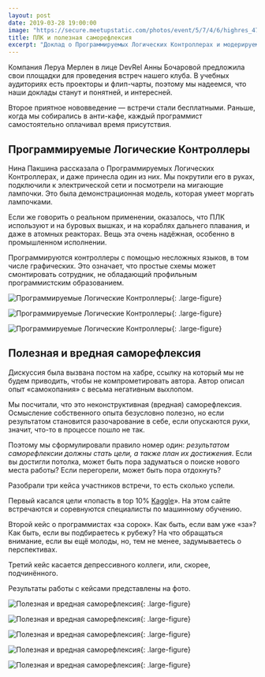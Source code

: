 ```yaml
---
layout: post
date: 2019-03-28 19:00:00
image: "https://secure.meetupstatic.com/photos/event/5/7/4/6/highres_479662342.jpeg"
title: ПЛК и полезная саморефлексия
excerpt: "Доклад о Программируемых Логических Контроллерах и модерируемая дискуссия о полезной и вредной саморефлексии."
---
```


Компания Леруа Мерлен в лице DevRel Анны Бочаровой предложила свои площадки для проведения встреч нашего клуба. В учебных аудиториях есть проекторы и флип-чарты, поэтому мы надеемся, что наши доклады станут и понятней, и интересней.

Второе приятное нововведение — встречи стали бесплатными. Раньше, когда мы собирались в анти-кафе, каждый программист самостоятельно оплачивал время присутствия.

## Программируемые Логические Контроллеры

Нина Пакшина рассказала о Программируемых Логических Контроллерах, и даже принесла один из них. Мы покрутили его в руках, подключили к электрической сети и посмотрели на мигающие лампочки. Это была демонстрационная модель, которая умеет моргать лампочками.

Если же говорить о реальном применении, оказалось, что ПЛК используют и на буровых вышках, и на кораблях дальнего плавания, и даже в атомных реакторах. Вещь эта очень надёжная, особенно в промышленном исполнении.

Программируются контроллеры с помощью несложных языков, в том числе графических. Это означает, что простые схемы может смонтировать сотрудник, не обладающий профильным программистским образованием.

![Программируемые Логические Контроллеры](https://secure.meetupstatic.com/photos/event/4/e/0/c/highres_479899980.jpeg){: .large-figure}

![Программируемые Логические Контроллеры](https://secure.meetupstatic.com/photos/event/4/e/2/1/highres_479900001.jpeg){: .large-figure}

![Программируемые Логические Контроллеры](https://secure.meetupstatic.com/photos/event/5/2/6/2/highres_479901090.jpeg){: .large-figure}

## Полезная и вредная саморефлексия

Дискуссия была вызвана постом на хабре, ссылку на который мы не будем приводить, чтобы не компрометировать автора. Автор описал опыт «самокопания» с весьма негативным выхлопом.

Мы посчитали, что это неконструктивная (вредная) саморефлексия. Осмысление собственного опыта безусловно полезно, но если результатом становится разочарование в себе, если опускаются руки, значит, что-то в процессе пошло не так.

Поэтому мы сформулировали правило номер один: *результатом саморефлексии должны стать цели, а также план их достижения*. Если вы достигли потолка, может быть пора задуматься о поиске нового места работы? Если перегорели, может быть пора отдохнуть?

Разобрали три кейса участников встречи, то есть сколько успели.

Первый касался цели «попасть в top 10% [Kaggle](https://www.kaggle.com/)». На этом сайте встречаются и соревнуются специалисты по машинному обучению.

Второй кейс о программистах «за сорок». Как быть, если вам уже «за»? Как быть, если вы подбираетесь к рубежу? На что обращаться внимание, если вы ещё молоды, но, тем не менее, задумываетесь о перспективах.

Третий кейс касается депрессивного коллеги, или, скорее, подчинённого.

Результаты работы с кейсами представлены на фото.

![Полезная и вредная саморефлексия](https://secure.meetupstatic.com/photos/event/5/b/f/e/highres_479903550.jpeg){: .large-figure}

![Полезная и вредная саморефлексия](https://secure.meetupstatic.com/photos/event/5/c/0/d/highres_479903565.jpeg){: .large-figure}

![Полезная и вредная саморефлексия](https://secure.meetupstatic.com/photos/event/5/c/1/3/highres_479903571.jpeg){: .large-figure}

![Полезная и вредная саморефлексия](https://secure.meetupstatic.com/photos/event/5/c/2/6/highres_479903590.jpeg){: .large-figure}

![Полезная и вредная саморефлексия](https://secure.meetupstatic.com/photos/event/5/c/2/b/highres_479903595.jpeg){: .large-figure}
